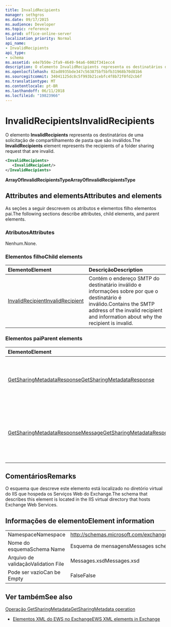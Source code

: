 ```yaml
---
title: InvalidRecipients
manager: sethgros
ms.date: 09/17/2015
ms.audience: Developer
ms.topic: reference
ms.prod: office-online-server
localization_priority: Normal
api_name:
- InvalidRecipients
api_type:
- schema
ms.assetid: e4e7b50e-2fa9-4649-94a6-6002f341ecc4
description: O elemento InvalidRecipients representa os destinatários de uma solicitação de compartilhamento de pasta que são inválidos.
ms.openlocfilehash: 02ad8935bde347c563875bf5bfb31968b70d81b6
ms.sourcegitcommit: 34041125dc8c5f993b21cebfc4f8b72f0fd2cb6f
ms.translationtype: MT
ms.contentlocale: pt-BR
ms.lasthandoff: 06/11/2018
ms.locfileid: "19823966"
---
```

# <a name="invalidrecipients"></a><span data-ttu-id="01131-103">InvalidRecipients</span><span class="sxs-lookup"><span data-stu-id="01131-103">InvalidRecipients</span></span>

<span data-ttu-id="01131-104">O elemento **InvalidRecipients** representa os destinatários de uma solicitação de compartilhamento de pasta que são inválidos.</span><span class="sxs-lookup"><span data-stu-id="01131-104">The **InvalidRecipients** element represents the recipients of a folder sharing request that are invalid.</span></span> 
  
```XML
<InvalidRecipients>
   <InvalidRecipient/>
</InvalidRecipients>
```

 <span data-ttu-id="01131-105">**ArrayOfInvalidRecipientsType**</span><span class="sxs-lookup"><span data-stu-id="01131-105">**ArrayOfInvalidRecipientsType**</span></span>
## <a name="attributes-and-elements"></a><span data-ttu-id="01131-106">Attributes and elements</span><span class="sxs-lookup"><span data-stu-id="01131-106">Attributes and elements</span></span>

<span data-ttu-id="01131-107">As seções a seguir descrevem os atributos e elementos filho elementos pai.</span><span class="sxs-lookup"><span data-stu-id="01131-107">The following sections describe attributes, child elements, and parent elements.</span></span>
  
### <a name="attributes"></a><span data-ttu-id="01131-108">Atributos</span><span class="sxs-lookup"><span data-stu-id="01131-108">Attributes</span></span>

<span data-ttu-id="01131-109">Nenhum.</span><span class="sxs-lookup"><span data-stu-id="01131-109">None.</span></span>
  
### <a name="child-elements"></a><span data-ttu-id="01131-110">Elementos filho</span><span class="sxs-lookup"><span data-stu-id="01131-110">Child elements</span></span>

|<span data-ttu-id="01131-111">**Elemento**</span><span class="sxs-lookup"><span data-stu-id="01131-111">**Element**</span></span>|<span data-ttu-id="01131-112">**Descrição**</span><span class="sxs-lookup"><span data-stu-id="01131-112">**Description**</span></span>|
|:-----|:-----|
|[<span data-ttu-id="01131-113">InvalidRecipient</span><span class="sxs-lookup"><span data-stu-id="01131-113">InvalidRecipient</span></span>](invalidrecipient.md) <br/> |<span data-ttu-id="01131-114">Contém o endereço SMTP do destinatário inválido e informações sobre por que o destinatário é inválido.</span><span class="sxs-lookup"><span data-stu-id="01131-114">Contains the SMTP address of the invalid recipient and information about why the recipient is invalid.</span></span>  <br/> |
   
### <a name="parent-elements"></a><span data-ttu-id="01131-115">Elementos pai</span><span class="sxs-lookup"><span data-stu-id="01131-115">Parent elements</span></span>

|<span data-ttu-id="01131-116">**Elemento**</span><span class="sxs-lookup"><span data-stu-id="01131-116">**Element**</span></span>|<span data-ttu-id="01131-117">**Descrição**</span><span class="sxs-lookup"><span data-stu-id="01131-117">**Description**</span></span>|
|:-----|:-----|
|[<span data-ttu-id="01131-118">GetSharingMetadataResponse</span><span class="sxs-lookup"><span data-stu-id="01131-118">GetSharingMetadataResponse</span></span>](getsharingmetadataresponse.md) <br/> |<span data-ttu-id="01131-119">Define uma resposta a uma solicitação de [operação GetSharingMetadata](getsharingmetadata-operation.md) .</span><span class="sxs-lookup"><span data-stu-id="01131-119">Defines a response to a [GetSharingMetadata operation](getsharingmetadata-operation.md) request.</span></span>  <br/> |
|[<span data-ttu-id="01131-120">GetSharingMetadataResponseMessage</span><span class="sxs-lookup"><span data-stu-id="01131-120">GetSharingMetadataResponseMessage</span></span>](getsharingmetadataresponsemessage.md) <br/> |<span data-ttu-id="01131-121">Contém o status e o resultado de uma única solicitação de [operação GetSharingMetadata](getsharingmetadata-operation.md) .</span><span class="sxs-lookup"><span data-stu-id="01131-121">Contains the status and result of a single [GetSharingMetadata operation](getsharingmetadata-operation.md) request.</span></span>  <br/> |
   
## <a name="remarks"></a><span data-ttu-id="01131-122">Comentários</span><span class="sxs-lookup"><span data-stu-id="01131-122">Remarks</span></span>

<span data-ttu-id="01131-123">O esquema que descreve este elemento está localizado no diretório virtual do IIS que hospeda os Serviços Web do Exchange.</span><span class="sxs-lookup"><span data-stu-id="01131-123">The schema that describes this element is located in the IIS virtual directory that hosts Exchange Web Services.</span></span>
  
## <a name="element-information"></a><span data-ttu-id="01131-124">Informações de elemento</span><span class="sxs-lookup"><span data-stu-id="01131-124">Element information</span></span>

|||
|:-----|:-----|
|<span data-ttu-id="01131-125">Namespace</span><span class="sxs-lookup"><span data-stu-id="01131-125">Namespace</span></span>  <br/> |http://schemas.microsoft.com/exchange/services/2006/messages  <br/> |
|<span data-ttu-id="01131-126">Nome do esquema</span><span class="sxs-lookup"><span data-stu-id="01131-126">Schema Name</span></span>  <br/> |<span data-ttu-id="01131-127">Esquema de mensagens</span><span class="sxs-lookup"><span data-stu-id="01131-127">Messages schema</span></span>  <br/> |
|<span data-ttu-id="01131-128">Arquivo de validação</span><span class="sxs-lookup"><span data-stu-id="01131-128">Validation File</span></span>  <br/> |<span data-ttu-id="01131-129">Messages.xsd</span><span class="sxs-lookup"><span data-stu-id="01131-129">Messages.xsd</span></span>  <br/> |
|<span data-ttu-id="01131-130">Pode ser vazio</span><span class="sxs-lookup"><span data-stu-id="01131-130">Can be Empty</span></span>  <br/> |<span data-ttu-id="01131-131">False</span><span class="sxs-lookup"><span data-stu-id="01131-131">False</span></span>  <br/> |
   
## <a name="see-also"></a><span data-ttu-id="01131-132">Ver também</span><span class="sxs-lookup"><span data-stu-id="01131-132">See also</span></span>



[<span data-ttu-id="01131-133">Operação GetSharingMetadata</span><span class="sxs-lookup"><span data-stu-id="01131-133">GetSharingMetadata operation</span></span>](getsharingmetadata-operation.md)


- [<span data-ttu-id="01131-134">Elementos XML do EWS no Exchange</span><span class="sxs-lookup"><span data-stu-id="01131-134">EWS XML elements in Exchange</span></span>](ews-xml-elements-in-exchange.md)

